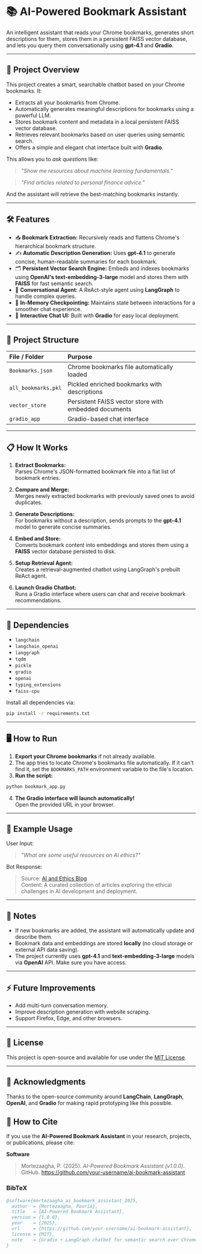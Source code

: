 
# 📚 AI-Powered Bookmark Assistant

An intelligent assistant that reads your Chrome bookmarks, generates short descriptions for them, stores them in a persistent FAISS vector database, and lets you query them conversationally using **gpt-4.1** and **Gradio**.

---

## 🚀 Project Overview

This project creates a smart, searchable chatbot based on your Chrome bookmarks. It:

- Extracts all your bookmarks from Chrome.
- Automatically generates meaningful descriptions for bookmarks using a powerful LLM.
- Stores bookmark content and metadata in a local persistent FAISS vector database.
- Retrieves relevant bookmarks based on user queries using semantic search.
- Offers a simple and elegant chat interface built with **Gradio**.

This allows you to *ask questions* like:

> _"Show me resources about machine learning fundamentals."_

> _"Find articles related to personal finance advice."_

And the assistant will retrieve the best-matching bookmarks instantly.

---

## 🛠 Features

- 📥 **Bookmark Extraction:** Recursively reads and flattens Chrome's hierarchical bookmark structure.
- ✍️ **Automatic Description Generation:** Uses **gpt-4.1** to generate concise, human-readable summaries for each bookmark.
- 🗂 **Persistent Vector Search Engine:** Embeds and indexes bookmarks using **OpenAI's text-embedding-3-large** model and stores them with **FAISS** for fast semantic search.
- 🤖 **Conversational Agent:** A ReAct-style agent using **LangGraph** to handle complex queries.
- 🧠 **In-Memory Checkpointing:** Maintains state between interactions for a smoother chat experience.
- 💬 **Interactive Chat UI:** Built with **Gradio** for easy local deployment.

---

## 📂 Project Structure

| File / Folder | Purpose |
|:--------------|:--------|
| `Bookmarks.json` | Chrome bookmarks file automatically loaded |
| `all_bookmarks.pkl` | Pickled enriched bookmarks with descriptions |
| `vector_store` | Persistent FAISS vector store with embedded documents |
| `gradio_app` | Gradio-based chat interface |

---

## 📋 How It Works

1. **Extract Bookmarks:**  
   Parses Chrome's JSON-formatted bookmark file into a flat list of bookmark entries.

2. **Compare and Merge:**  
   Merges newly extracted bookmarks with previously saved ones to avoid duplicates.

3. **Generate Descriptions:**  
   For bookmarks without a description, sends prompts to the **gpt-4.1** model to generate concise summaries.

4. **Embed and Store:**  
   Converts bookmark content into embeddings and stores them using a **FAISS** vector database persisted to disk.

5. **Setup Retrieval Agent:**  
   Creates a retrieval-augmented chatbot using LangGraph's prebuilt ReAct agent.

6. **Launch Gradio Chatbot:**  
   Runs a Gradio interface where users can chat and receive bookmark recommendations.

---

## 🧩 Dependencies

- `langchain`
- `langchain_openai`
- `langgraph`
- `tqdm`
- `pickle`
- `gradio`
- `openai`
- `typing_extensions`
- `faiss-cpu`

Install all dependencies via:

```bash
pip install -r requirements.txt
```

---

## 🖥️ How to Run

1. **Export your Chrome bookmarks** if not already available.
2. The app tries to locate Chrome's bookmarks file automatically. If it can't find it, set the `BOOKMARKS_PATH` environment variable to the file's location.
3. **Run the script:**

```bash
python bookmark_app.py
```

4. **The Gradio interface will launch automatically!**  
   Open the provided URL in your browser.

---

## 📝 Example Usage

User Input:
> _"What are some useful resources on AI ethics?"_

Bot Response:
>  
> Source: [AI and Ethics Blog](https://example.com/ai-ethics)  
> Content: A curated collection of articles exploring the ethical challenges in AI development and deployment.  

---

## 📢 Notes

- If new bookmarks are added, the assistant will automatically update and describe them.
- Bookmark data and embeddings are stored **locally** (no cloud storage or external API data saving).
- The project currently uses **gpt-4.1** and **text-embedding-3-large** models via **OpenAI** API. Make sure you have access.

---

## ⚡ Future Improvements

- Add multi-turn conversation memory.
- Improve description generation with website scraping.
- Support Firefox, Edge, and other browsers.

---

## 📜 License

This project is open-source and available for use under the [MIT License](LICENSE).

---

## 🙌 Acknowledgments

Thanks to the open-source community around **LangChain**, **LangGraph**, **OpenAI**, and **Gradio** for making rapid prototyping like this possible.

## 📝 How to Cite

If you use the **AI-Powered Bookmark Assistant** in your research, projects, or publications, please cite:

**Software**
> Mortezaagha, P. (2025). *AI-Powered Bookmark Assistant (v1.0.0)*. GitHub. https://github.com/your-username/ai-bookmark-assistant

### BibTeX
```bibtex
@software{mortezaagha_ai_bookmark_assistant_2025,
  author  = {Mortezaagha, Pouria},
  title   = {AI-Powered Bookmark Assistant},
  version = {1.0.0},
  year    = {2025},
  url     = {https://github.com/your-username/ai-bookmark-assistant},
  license = {MIT},
  note    = {Gradio + LangGraph chatbot for semantic search over Chrome bookmarks with persistent FAISS vector database}
}
